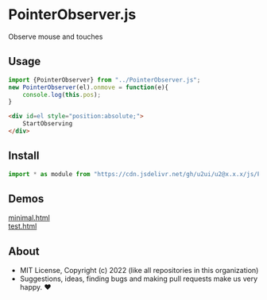 # PointerObserver.js
Observe mouse and touches

## Usage

```js
import {PointerObserver} from "../PointerObserver.js";
new PointerObserver(el).onmove = function(e){
    console.log(this.pos);
}
```

```html
<div id=el style="position:absolute;">
    StartObserving
</div>
```

## Install

```js
import * as module from "https://cdn.jsdelivr.net/gh/u2ui/u2@x.x.x/js/PointerObserver/PointerObserver.min.js"
```

## Demos

[minimal.html](http://gcdn.li/u2ui/u2@main/js/PointerObserver/tests/minimal.html)  
[test.html](http://gcdn.li/u2ui/u2@main/js/PointerObserver/tests/test.html)  

## About

- MIT License, Copyright (c) 2022 <u2> (like all repositories in this organization) <br>
- Suggestions, ideas, finding bugs and making pull requests make us very happy. ♥

